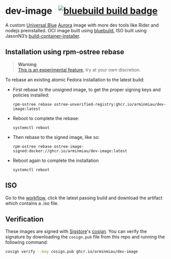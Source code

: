 # dev-image &nbsp; [![bluebuild build badge](https://github.com/arminmiau/dev-image/actions/workflows/build.yml/badge.svg)](https://github.com/arminmiau/dev-image/actions/workflows/build.yml)

A custom [Universal Blue](https://universal-blue.org/) [Aurora](https://getaurora.dev) image with more dev tools like Rider and nodejs preinstalled.
OCI image built using [bluebuild](blue-build.org), ISO built using JasonN3’s [build-container-installer](https://github.com/JasonN3/build-container-installer).

## Installation using rpm-ostree rebase

> **Warning**  
> [This is an experimental feature](https://www.fedoraproject.org/wiki/Changes/OstreeNativeContainer), try at your own discretion.

To rebase an existing atomic Fedora installation to the latest build:

- First rebase to the unsigned image, to get the proper signing keys and policies installed:
  ```
  rpm-ostree rebase ostree-unverified-registry:ghcr.io/arminmiau/dev-image:latest
  ```
- Reboot to complete the rebase:
  ```
  systemctl reboot
  ```
- Then rebase to the signed image, like so:
  ```
  rpm-ostree rebase ostree-image-signed:docker://ghcr.io/arminmiau/dev-image:latest
  ```
- Reboot again to complete the installation
  ```
  systemctl reboot
  ```

## ISO

Go to the [workflow](https://github.com/arminmiau/dev-image/actions/workflows/build.yml), click the latest passing build and download the artifact which contains a .iso file.

## Verification

These images are signed with [Sigstore](https://www.sigstore.dev/)'s [cosign](https://github.com/sigstore/cosign). You can verify the signature by downloading the `cosign.pub` file from this repo and running the following command:

```bash
cosign verify --key cosign.pub ghcr.io/arminmiau/dev-image
```
